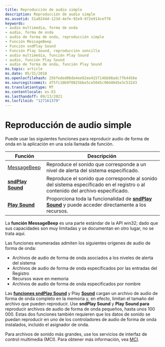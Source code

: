```yaml
---
title: Reproducción de audio simple
description: Reproducción de audio simple
ms.assetid: 51a0244d-123d-4efe-92e9-972e914cef78
keywords:
- audio multimedia, forma de onda
- audio, forma de onda
- audio de forma de onda, reproducción simple
- Función MessageBeep
- Función sndPlay Sound
- Función Play Sound, reproducción sencilla
- audio multimedia, función Play Sound
- audio, función Play Sound
- audio de forma de onda, función Play Sound
ms.topic: article
ms.date: 05/31/2018
ms.openlocfilehash: 256feded06de4ee92ee415f14bb08adc7fb4456e
ms.sourcegitcommit: d75fc10b9f0825bbe5ce5045c90d4045e3c53243
ms.translationtype: MT
ms.contentlocale: es-ES
ms.lasthandoff: 09/13/2021
ms.locfileid: "127161379"
---
```

# <a name="simple-audio-playback"></a>Reproducción de audio simple

Puede usar las siguientes funciones para reproducir audio de forma de onda en la aplicación en una sola llamada de función.



| Función                                                      | Descripción                                                                                                         |
|---------------------------------------------------------------|---------------------------------------------------------------------------------------------------------------------|
| [MessageBeep](/windows/win32/api/winuser/nf-winuser-messagebeep) | Reproduce el sonido que corresponde a un nivel de alerta del sistema especificado.                                                 |
| [**sndPlay Sound**](/previous-versions//dd798676(v=vs.85))                          | Reproduce el sonido que corresponde al sonido del sistema especificado en el registro o al contenido del archivo especificado. |
| [**Play Sound**](/previous-versions//dd743680(v=vs.85))                                | Proporciona toda la funcionalidad de [**sndPlay Sound**](/previous-versions//dd798676(v=vs.85)) y puede acceder directamente a los recursos.           |



 

La **función MessageBeep** es una parte estándar de la API win32; dado que sus capacidades son muy limitadas y se documentan en otro lugar, no se trata aquí.

Las funciones enumeradas admiten los siguientes orígenes de audio de forma de onda:

-   Archivos de audio de forma de onda asociados a los niveles de alerta del sistema
-   Archivos de audio de forma de onda especificados por las entradas del Registro
-   Recursos wave en memoria
-   Archivos de audio de forma de onda especificados por nombre

Las [**funciones sndPlay Sound**](/previous-versions//dd798676(v=vs.85)) y Play [**Sound**](/previous-versions//dd743680(v=vs.85)) cargan un archivo de audio de forma de onda completo en la memoria y, en efecto, limitan el tamaño del archivo que pueden reproducir. Use **sndPlay Sound** y **Play Sound para** reproducir archivos de audio de forma de onda pequeños, hasta unos 100 000. Estas dos funciones también requieren que los datos de sonido se puedan reproducir en uno de los controladores de audio de forma de onda instalados, incluido el asignador de onda.

Para archivos de sonido más grandes, use los servicios de interfaz de control multimedia (MCI). Para obtener más información, vea [MCI](mci.md).

 

 
